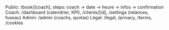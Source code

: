 Public: /book/[coach], steps: coach → date → heure → infos → confirmation
Coach: /dashboard (calendrier, KPI), /clients/[id], /settings (relances, fuseau)
Admin: /admin (coachs, quotas)
Légal: /legal, /privacy, /terms, /cookies

